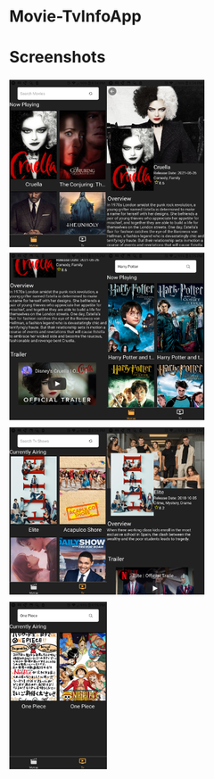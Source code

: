 # Movie-TvInfoApp


# Screenshots

<img src="/demo/screenshots/Movies-Home.png" vspace="5"   align= "left" height="300" width="175">
<img src="/demo/screenshots/Movies-Info.png" vspace="5"   align= "left" height="300" width="175" >
<img src="/demo/screenshots/Movies-Search.png" vspace="5"  height="300" width="175" >
<img src="/demo/screenshots/Trailer.png" vspace="5"  align= "left" height="300" width="175">
<img src="/demo/screenshots/Tv-Home.png" vspace="5"  align= "left"  height="300" width="175" >
<img src="/demo/screenshots/Tv-Info.png" vspace="5"  height="300" width="175" >
<img src="/demo/screenshots/Tv-Search.png" vspace="5" align= "left" height="300" width="175" >
